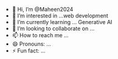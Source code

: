 - 👋 Hi, I’m @Maheen2024
- 👀 I’m interested in ...web development 
- 🌱 I’m currently learning ... Generative AI
- 💞️ I’m looking to collaborate on ...
- 📫 How to reach me ...
- 😄 Pronouns: ...
- ⚡ Fun fact: ...

<!---
Maheen2024/Maheen2024 is a ✨ special ✨ repository because its `README.md` (this file) appears on your GitHub profile.
You can click the Preview link to take a look at your changes.
--->
